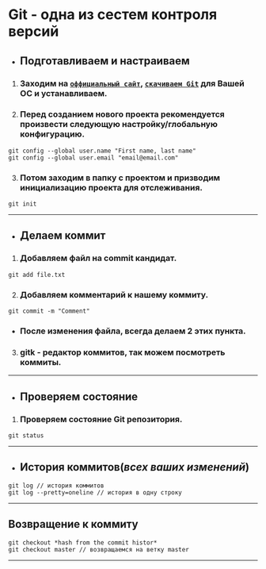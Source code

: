 ﻿# Git - одна из сестем контроля версий
* ## Подготавливаем и настраиваем

1. ### Заходим на <code>[оффициальный сайт](https://git-scm.com)</code>, <code>[скачиваем Git](https://git-scm.com/downloads)</code> для Вашей ОС и устанавливаем.

2. ### Перед созданием нового проекта рекомендуется произвести следующую настройку/глобальную конфигурацию. 
```Git
git config --global user.name "First name, last name"
git config --global user.email "email@email.com"
```
3. ### Потом заходим в папку с проектом и призводим инициализацию проекта для отслеживания.
```Git
git init
```
---
* ## Делаем коммит

1. ### Добавляем файл на commit кандидат.
```Git
git add file.txt
```
2. ### Добавляем комментарий к нашему коммиту.
```Git
git commit -m "Comment"
```
* ### После изменения файла, всегда делаем 2 этих пункта.
3. ### gitk - редактор коммитов, так можем посмотреть коммиты.
---
* ## Проверяем состояние

1. ### Проверяем состояние Git репозитория.
```Git
git status
```
---
* ## История коммитов(*всех ваших изменений*)
```Git
git log // история коммитов
git log --pretty=oneline // история в одну строку
```
---
## Возвращение к коммиту
```Git
git checkout *hash from the commit histor*
git checkout master // возвращаемся на ветку master
```
---